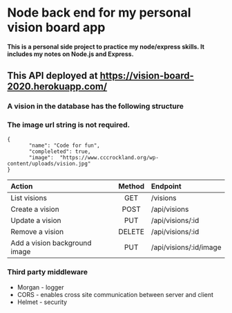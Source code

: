 # Node back end for my personal vision board app
**This is a personal side project to practice my node/express skills. It includes my notes on Node.js and Express.**

## This API deployed at **https://vision-board-2020.herokuapp.com/** 

### A vision in the database has the following structure 
### The image url string is not required.

 ```
 {
        "name": "Code for fun",
        "compleleted": true,
        "image":  "https://www.cccrockland.org/wp-content/uploads/vision.jpg"
 }
```
|Action|Method|Endpoint|
|:--|:--:|:--
|List visions|GET|/visions
|Create a vision| POST| /api/visions
|Update a vision| PUT| /api/visions/:id
|Remove a vision| DELETE| /api/visions/:id
|Add a vision background image | PUT|/api/visions/:id/image|



 
### Third party middleware
- Morgan - logger 
- CORS   - enables cross site communication between server and client
- Helmet - security

